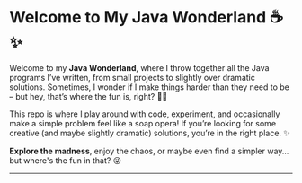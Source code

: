 # Welcome to My Java Wonderland ☕✨

Welcome to my **Java Wonderland**, where I throw together all the Java programs I’ve written, from small projects to slightly over dramatic solutions. Sometimes, I wonder if I make things harder than they need to be – but hey, that’s where the fun is, right? 🤷‍♀️

This repo is where I play around with code, experiment, and occasionally make a simple problem feel like a soap opera! If you’re looking for some creative (and maybe slightly dramatic) solutions, you’re in the right place. ✨

**Explore the madness**, enjoy the chaos, or maybe even find a simpler way... but where's the fun in that? 😜

---
